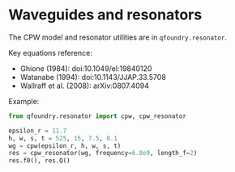 # Waveguides and resonators

The CPW model and resonator utilities are in `qfoundry.resonator`.

Key equations reference:
- Ghione (1984): doi:10.1049/el:19840120
- Watanabe (1994): doi:10.1143/JJAP.33.5708
- Wallraff et al. (2008): arXiv:0807.4094

Example:
```python
from qfoundry.resonator import cpw, cpw_resonator

epsilon_r = 11.7
h, w, s, t = 525, 15, 7.5, 0.1
wg = cpw(epsilon_r, h, w, s, t)
res = cpw_resonator(wg, frequency=6.8e9, length_f=2)
res.f0(), res.Q()
```
